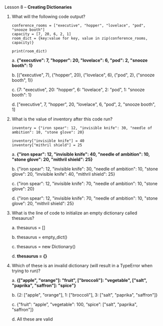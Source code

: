 Lesson 8 – **Creating Dictionaries**

1.  What will the following code output?

        conference_rooms = ["executive", "hopper", "lovelace", "pod", "snooze booth"]
        capacity = [7, 20, 6, 2, 1]
        room_dict = {key:value for key, value in zip(conference_rooms, capacity)}

        print(room_dict)

    a.	**{"executive": 7, "hopper": 20, "lovelace": 6, "pod": 2, "snooze booth": 1}**

    b.	[("executive", 7), ("hopper", 20), ("lovelace", 6), ("pod", 2), ("snooze booth", 1)}

    c.	{7: "executive", 20: "hopper", 6: "lovelace", 2: "pod", 1: "snooze booth": 1}

    d.	["executive", 7, "hopper", 20, "lovelace", 6, "pod", 2, "snooze booth", 1]

2.  What is the value of inventory after this code run?

        inventory = {"iron spear": 12, "invisible knife": 30, "needle of ambition": 10, "stone glove": 20}
            
        inventory["invisible knife"] = 40
        inventory["mithril shield"] = 25

    a.  **{"iron spear": 12, "invisible knife": 40, "needle of ambition": 10, "stone glove": 20, "mithril shield": 25}**

    b.  {"iron spear": 12, "invisible knife": 30, "needle of ambition": 10, "stone glove": 20, “invisible knife”: 40, "mithril shield": 25}

    c.  {"iron spear": 12, "invisible knife": 70, "needle of ambition": 10, "stone glove": 20}

    d.  {"iron spear": 12, "invisible knife": 70, "needle of ambition": 10, "stone glove": 20, "mithril shield": 25}

3.  What is the line of code to initialize an empty dictionary called thesaurus?

    a.  thesaurus = []

    b.	thesaurus = empty_dict()

    c.	thesaurus = new Dictionary()

    d.	**thesaurus = {}**

4.  Which of these is an invalid dictionary (will result in a TypeError when trying to run)?

    a.  **{["apple", "orange"]: "fruit", ["broccoli"]: "vegetable", ["salt", "paprika", "saffron"]: "spice"}**

    b.	{2: ["apple", "orange"], 1: ["broccoli"], 3: ["salt", "paprika", "saffron"]}
        
    c.  {"fruit": “apple”, "vegetable": 100, “spice”: ["salt", "paprika", "saffron"]}
        
    d.  All these are valid
